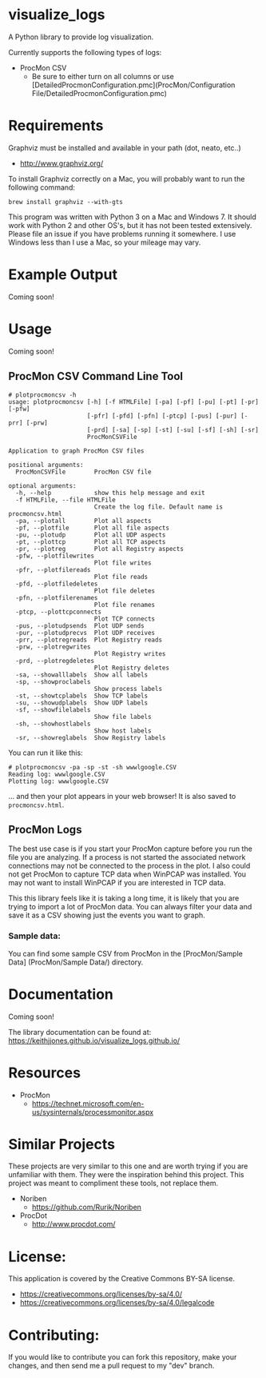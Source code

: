 # visualize_logs

A Python library to provide log visualization. 

Currently supports the following types of logs:
  - ProcMon CSV
  	- Be sure to either turn on all columns or use [DetailedProcmonConfiguration.pmc](ProcMon/Configuration File/DetailedProcmonConfiguration.pmc)

# Requirements

Graphviz must be installed and available in your path (dot, neato, etc..)
  - http://www.graphviz.org/

To install Graphviz correctly on a Mac, you will probably want to run the following command:

```
brew install graphviz --with-gts
```

This program was written with Python 3 on a Mac and Windows 7.  It should work with Python 2 and other OS's, but it has not been tested
extensively.  Please file an issue if you have problems running it somewhere.  I use Windows less than I use a Mac, so your mileage may
vary.

# Example Output

Coming soon!

# Usage

Coming soon!

## ProcMon CSV Command Line Tool

```
# plotprocmoncsv -h
usage: plotprocmoncsv [-h] [-f HTMLFile] [-pa] [-pf] [-pu] [-pt] [-pr] [-pfw]
                      [-pfr] [-pfd] [-pfn] [-ptcp] [-pus] [-pur] [-prr] [-prw]
                      [-prd] [-sa] [-sp] [-st] [-su] [-sf] [-sh] [-sr]
                      ProcMonCSVFile

Application to graph ProcMon CSV files

positional arguments:
  ProcMonCSVFile        ProcMon CSV file

optional arguments:
  -h, --help            show this help message and exit
  -f HTMLFile, --file HTMLFile
                        Create the log file. Default name is procmoncsv.html
  -pa, --plotall        Plot all aspects
  -pf, --plotfile       Plot all file aspects
  -pu, --plotudp        Plot all UDP aspects
  -pt, --plottcp        Plot all TCP aspects
  -pr, --plotreg        Plot all Registry aspects
  -pfw, --plotfilewrites
                        Plot file writes
  -pfr, --plotfilereads
                        Plot file reads
  -pfd, --plotfiledeletes
                        Plot file deletes
  -pfn, --plotfilerenames
                        Plot file renames
  -ptcp, --plottcpconnects
                        Plot TCP connects
  -pus, --plotudpsends  Plot UDP sends
  -pur, --plotudprecvs  Plot UDP receives
  -prr, --plotregreads  Plot Registry reads
  -prw, --plotregwrites
                        Plot Registry writes
  -prd, --plotregdeletes
                        Plot Registry deletes
  -sa, --showalllabels  Show all labels
  -sp, --showproclabels
                        Show process labels
  -st, --showtcplabels  Show TCP labels
  -su, --showudplabels  Show UDP labels
  -sf, --showfilelabels
                        Show file labels
  -sh, --showhostlabels
                        Show host labels
  -sr, --showreglabels  Show Registry labels
```

You can run it like this:

```
# plotprocmoncsv -pa -sp -st -sh wwwlgoogle.CSV 
Reading log: wwwlgoogle.CSV
Plotting log: wwwlgoogle.CSV
```

... and then your plot appears in your web browser!  It is also saved to `procmoncsv.html`.

## ProcMon Logs

The best use case is if you start your ProcMon capture before you run the file you are analyzing.  If a process 
is not started the associated network connections may not be connected to the process in the plot.  I also could
not get ProcMon to capture TCP data when WinPCAP was installed.  You may not want to install WinPCAP if you are
interested in TCP data.

This this library feels like it is taking a long time, it is likely that you are trying to import a lot of ProcMon
data.  You can always filter your data and save it as a CSV showing just the events you want to graph.

### Sample data:

You can find some sample CSV from ProcMon in the [ProcMon/Sample Data] (ProcMon/Sample Data/) directory.

# Documentation

Coming soon!

The library documentation can be found at:  https://keithjjones.github.io/visualize_logs.github.io/

# Resources

- ProcMon
  - https://technet.microsoft.com/en-us/sysinternals/processmonitor.aspx

# Similar Projects

These projects are very similar to this one and are worth trying if you are
unfamiliar with them.  They were the inspiration behind this project.  This project
was meant to compliment these tools, not replace them.

- Noriben
  - https://github.com/Rurik/Noriben
- ProcDot
  - http://www.procdot.com/

# License:

This application is covered by the Creative Commons BY-SA license.

- https://creativecommons.org/licenses/by-sa/4.0/
- https://creativecommons.org/licenses/by-sa/4.0/legalcode

# Contributing:

If you would like to contribute you can fork this repository, make your changes, and
then send me a pull request to my "dev" branch.